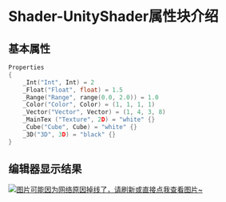 # Shader-UnityShader属性块介绍

## 基本属性
```c
Properties
{
    _Int("Int", Int) = 2
    _Float("Float", float) = 1.5
    _Range("Range", range(0.0, 2.0)) = 1.0
    _Color("Color", Color) = (1, 1, 1, 1)
    _Vector("Vector", Vector) = (1, 4, 3, 8)
    _MainTex ("Texture", 2D) = "white" {}
    _Cube("Cube", Cube) = "white" {}
    _3D("3D", 3D) = "black" {}
}
```

## 编辑器显示结果
[![图片可能因为网络原因掉线了，请刷新或直接点我查看图片~](https://cdn.jsdelivr.net/gh/ylsislove/image-home/test/20210427041334.png)](https://cdn.jsdelivr.net/gh/ylsislove/image-home/test/20210427041334.png)
